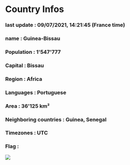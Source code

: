 # Country  Infos
### last update : 09/07/2021, 14:21:45 (France time)

### name : Guinea-Bissau
### Population : 1'547'777
### Capital : Bissau
### Region : Africa
### Languages : Portuguese
### Area : 36'125 km²
### Neighboring countries : Guinea, Senegal
### Timezones : UTC

### Flag :
![](https://restcountries.eu/data/gnb.svg)